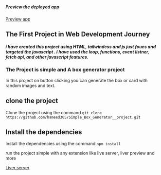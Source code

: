 ##### Preview the deployed app
<a href="https://simple-box-generator.vercel.app/">Preview app</a>

## The First Project in Web Development Journey

##### i have created this project using HTML, tailwindcss and js just foucs and targeted the javascript . I have used the loop, functions, event listner, fetch api, and other javascript features.

### The Project is simple and A box generator project

In this project on button clicking you can generate the box or card with random images and text.

## clone the project

Clone the project using the command
`git clone https://github.com/hameed305/Simple_Box_Generator__project.git`

## Install the dependencies

Install the dependencies using the command
`npm install`

run the project simple with any extension like live server, liver preview and more

<a href="https://marketplace.visualstudio.com/items?itemName=ritwickdey.LiveServer">Liver server</a>

